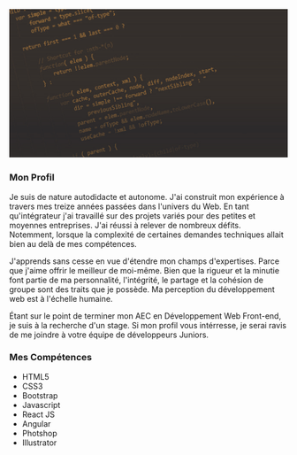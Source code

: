 

<img src="https://github.com/CreasyDev/CreasyDev/blob/main/bannerGithub.jpg" />

<h3>Mon Profil</h3>

<p>
  Je suis de nature autodidacte et autonome. J'ai construit mon expérience à travers mes treize années passées dans l'univers du Web. En tant qu'intégrateur j'ai travaillé sur des   projets variés pour des petites et moyennes entreprises. J'ai réussi à relever de nombreux défits. Notemment, lorsque la complexité de certaines demandes techniques allait bien au     delà de mes compétences.

  J'apprends sans cesse en vue d'étendre mon champs d'expertises. Parce que j'aime offrir le meilleur de moi-même. Bien que la rigueur et la minutie font partie de ma                personnalité, l'intégrité, le partage et la cohésion de groupe sont des traits que je possède. Ma perception du développement web est à l'échelle humaine.
</p>

<p>
  Étant sur le point de terminer mon AEC en Développement Web Front-end, je suis à la recherche d'un stage. Si mon profil vous intérresse, je serai ravis de me joindre à votre équipe de développeurs Juniors.
</p>

<h3>Mes Compétences</h3>

<ul>
  <li>HTML5</li>
  <li>CSS3</li>
  <li>Bootstrap</li>
  <li>Javascript</li>
  <li>React JS</li>
  <li>Angular</li>
  <li>Photshop</li>
  <li>Illustrator</li>
</ul>

